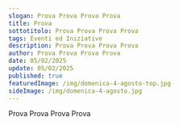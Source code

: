 ```yaml
---
slogan: Prova Prova Prova Prova
title: Prova
sottotitolo: Prova Prova Prova Prova
tags: Eventi ed Iniziative
description: Prova Prova Prova Prova
author: Prova Prova Prova Prova
date: 05/02/2025
update: 05/02/2025
published: true
featuredImage: /img/domenica-4-agosto-top.jpg
sideImage: /img/domenica-4-agosto.jpg
---
```

Prova Prova Prova Prova
